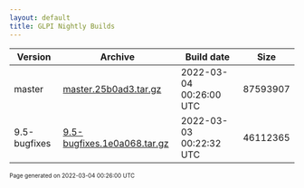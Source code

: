 ```yaml
---
layout: default
title: GLPI Nightly Builds
---
```


Version|Archive|Build date|Size
---|---|---|---
master|[master.25b0ad3.tar.gz](master.25b0ad3.tar.gz)|2022-03-04 00:26:00 UTC|87593907
9.5-bugfixes|[9.5-bugfixes.1e0a068.tar.gz](9.5-bugfixes.1e0a068.tar.gz)|2022-03-03 00:22:32 UTC|46112365

<font size="1">Page generated on 2022-03-04 00:26:00 UTC</font>
